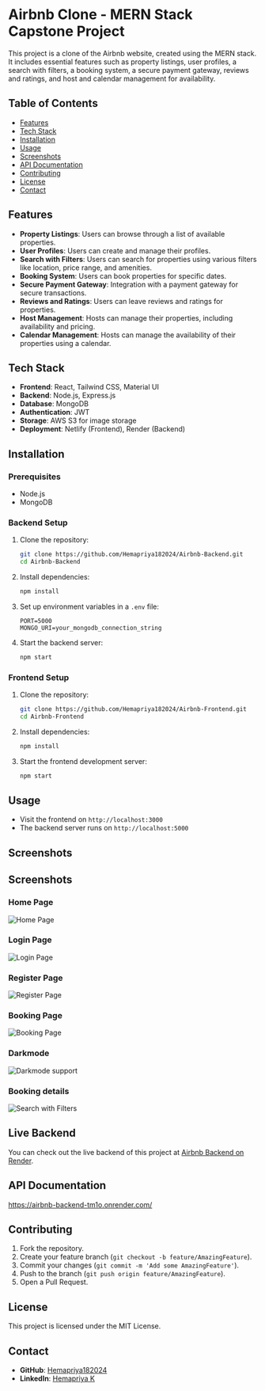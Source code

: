 

# Airbnb Clone - MERN Stack Capstone Project

This project is a clone of the Airbnb website, created using the MERN stack. It includes essential features such as property listings, user profiles, a search with filters, a booking system, a secure payment gateway, reviews and ratings, and host and calendar management for availability.

## Table of Contents

- [Features](#features)
- [Tech Stack](#tech-stack)
- [Installation](#installation)
- [Usage](#usage)
- [Screenshots](#screenshots)
- [API Documentation](#api-documentation)
- [Contributing](#contributing)
- [License](#license)
- [Contact](#contact)

## Features

- **Property Listings**: Users can browse through a list of available properties.
- **User Profiles**: Users can create and manage their profiles.
- **Search with Filters**: Users can search for properties using various filters like location, price range, and amenities.
- **Booking System**: Users can book properties for specific dates.
- **Secure Payment Gateway**: Integration with a payment gateway for secure transactions.
- **Reviews and Ratings**: Users can leave reviews and ratings for properties.
- **Host Management**: Hosts can manage their properties, including availability and pricing.
- **Calendar Management**: Hosts can manage the availability of their properties using a calendar.

## Tech Stack

- **Frontend**: React, Tailwind CSS, Material UI
- **Backend**: Node.js, Express.js
- **Database**: MongoDB
- **Authentication**: JWT
- **Storage**: AWS S3 for image storage
- **Deployment**: Netlify (Frontend), Render (Backend)

## Installation

### Prerequisites

- Node.js
- MongoDB

### Backend Setup

1. Clone the repository:

   ```bash
   git clone https://github.com/Hemapriya182024/Airbnb-Backend.git
   cd Airbnb-Backend
   ```

2. Install dependencies:

   ```bash
   npm install
   ```

3. Set up environment variables in a `.env` file:

   ```plaintext
   PORT=5000
   MONGO_URI=your_mongodb_connection_string
   
   ```

4. Start the backend server:

   ```bash
   npm start
   ```

### Frontend Setup

1. Clone the repository:

   ```bash
   git clone https://github.com/Hemapriya182024/Airbnb-Frontend.git
   cd Airbnb-Frontend
   ```

2. Install dependencies:

   ```bash
   npm install
   ```

3. Start the frontend development server:

   ```bash
   npm start
   ```

## Usage

- Visit the frontend on `http://localhost:3000`
- The backend server runs on `http://localhost:5000`

## Screenshots

## Screenshots

### Home Page
![Home Page](/Screenshots/homepage.png)

### Login Page
![Login Page](/Screenshots/loginpage.png)

### Register Page
![Register Page](/Screenshots/registerpage.png)

### Booking Page
![Booking Page](/Screenshots/BookingPage.png)

### Darkmode
![Darkmode support](/Screenshots/Darkmode.png)

### Booking details
![Search with Filters](/Screenshots/BookingDetails.png)


## Live Backend

You can check out the live backend of this project at [Airbnb Backend on Render](https://airbnb-backend-tm1o.onrender.com/).

## API Documentation

https://airbnb-backend-tm1o.onrender.com/

## Contributing

1. Fork the repository.
2. Create your feature branch (`git checkout -b feature/AmazingFeature`).
3. Commit your changes (`git commit -m 'Add some AmazingFeature'`).
4. Push to the branch (`git push origin feature/AmazingFeature`).
5. Open a Pull Request.

## License

This project is licensed under the MIT License.

## Contact

- **GitHub**: [Hemapriya182024](https://github.com/Hemapriya182024)
- **LinkedIn**: [Hemapriya K](https://www.linkedin.com/in/hemapriya-k-4536a730b/)

